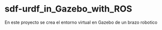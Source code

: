 # sdf-urdf_in_Gazebo_with_ROS 
En este proyecto se crea el entorno virtual en Gazebo de un brazo robotico 
